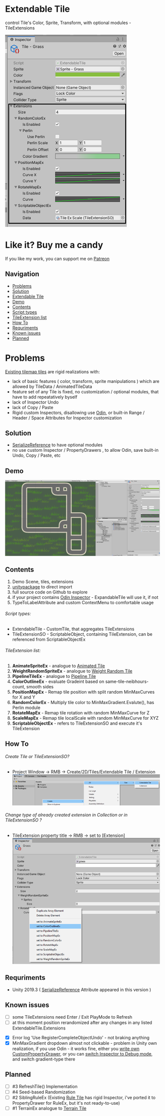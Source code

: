 # Extendable Tile
control Tile's Color, Sprite, Transform, with optional modules - TileExtensions

![alt text](https://github.com/mitay-walle/Extendable-Tile/blob/master/ExtendableTile/Documentation/readme_preview.png?raw=true)

# Like it? Buy me a candy
If you like my work, you can support me on [Patreon](https://www.patreon.com/mitaywalle)

## Navigation
- [Problems](https://github.com/mitay-walle/Extendable-Tile#problems)
- [Solution](https://github.com/mitay-walle/Extendable-Tile#solution)
- [Extendable Tile](https://github.com/mitay-walle/Extendable-Tile#extendable-tile)
- [Demo](https://github.com/mitay-walle/Extendable-Tile#demo)
- [Contents](https://github.com/mitay-walle/Extendable-Tile#contents)
- [Script types](https://github.com/mitay-walle/Extendable-Tile#script-types)
- [TileExtension list](https://github.com/mitay-walle/Extendable-Tile#tileextension-list)
- [How To](https://github.com/mitay-walle/Extendable-Tile#how-to)
- [Requriments](https://github.com/mitay-walle/Extendable-Tile#requriments)
- [Known issues](https://github.com/mitay-walle/Extendable-Tile#known-issues)
- [Planned](https://github.com/mitay-walle/Extendable-Tile#known-issues)

# Problems
[Existing tilemap tiles](https://docs.unity3d.com/Packages/com.unity.2d.tilemap.extras@1.5/manual/Tiles.html) are rigid realizations with:
- lack of basic features ( color, transform, sprite manipulations ) which are allowed by TileData / AnimatedTileData
- feature set of any Tile is fixed, no customization / optional modules, that have to add repeatatively byself
- lack of Inspector Undo
- lack of Copy / Paste
- Rigid custom Inspectors, disallowing use [Odin](https://odininspector.com/), or built-in Range / Header / Space Attributes for Inspector customization

## Solution
- [SerializeReference](https://docs.unity3d.com/2019.3/Documentation/ScriptReference/SerializeReference.html) to have optional modules
- no use custom Inspector / PropertyDrawers , to allow Odin, save built-in Undo, Copy / Paste, etc

## Demo
![alt text](https://github.com/mitay-walle/Extendable-Tile/blob/master/ExtendableTile/Documentation/demo_preview.png?raw=true)

## Contents
1. Demo Scene, tiles, extensions
2. [unitypackage](https://github.com/mitay-walle/Extendable-Tile/blob/master/extendableTilePacked.unitypackage) to direct import
3. full source code on Github to explore
4. if your project contains [Odin Inspector](https://odininspector.com/) - ExpandableTile will use it, if not
5. TypeToLabelAttribute and custom ContextMenu to comfortable usage

###### Script types:
- ExtendableTile - CustomTile, that aggregates TileExtensions
- TileExtensionSO - ScriptableObject, containing TileExtension, can be referenced from ScriptableObjectEx


###### TileExtension list:
1. **AnimateSpriteEx** - analogue to [Animated Tile](https://docs.unity3d.com/Packages/com.unity.2d.tilemap.extras@1.6/manual/AnimatedTile.html)
2. **WeightRandomSpriteEx** - analogue to [Weight Random Tile](https://docs.unity3d.com/Packages/com.unity.2d.tilemap.extras@1.5/manual/WeightedRandomTile.html)
3. **PipelineTileEx** - analogue to [Pipeline Tile](https://docs.unity3d.com/Packages/com.unity.2d.tilemap.extras@1.5/manual/PipelineTile.html)
4. **ColorOutlineEx** - evaluate Gradeint based on same-tile-neibhours-count, smooth sides
5. **PositionMapEx** - Remap tile position with split random MinMaxCurves for X and Y
6. **RandomColorEx** - Multiply tile color to MinMaxGradient.Evalute(), has Perlin module
7. **RotateMapEx** - Remap tile rotation with random MinMaxCurve for Z
8. **ScaleMapEx** - Remap tile localScale with random MinMaxCurve for XYZ
9. **ScriptableObjectEx** - refers to TileExtensionSO and execute it's TileExtension

## How To
###### Create Tile or TileExtensionSO?
- Project Window -> RMB -> Create/2D/Tiles/Extendable Tile / Extension
![alt text](https://github.com/mitay-walle/Extendable-Tile/blob/master/ExtendableTile/Documentation/Instruction_createTile_ProjectContextMenu.png?raw=true)
###### Change type of already created extension in Collection or in TileExtensionSO ?
- TileExtension property title -> RMB -> set to \[Extension]
![alt text](https://github.com/mitay-walle/Extendable-Tile/blob/master/ExtendableTile/Documentation/Instruction_setType_ContextMenu.png?raw=true)

## Requriments
- Unity 2019.3 ( [SerializeReference](https://docs.unity3d.com/2019.3/Documentation/ScriptReference/SerializeReference.html) Attribute appeared in this version )
 
## Known issues
- [ ] some TileExtensions need Enter / Exit PlayMode to Refresh
- [ ] at this moment position rerandomized after any changes in any listed ExtendableTile.Extensions
- &#9746; Error log 'Use RegisterCompleteObjectUndo' - not braking anything
- &#9746; MinMaxGradient dropdown almost not clickable - problem in Unity own realization, if you use Odin - it works fine, either you [write own CustomPropertyDrawer](https://docs.unity3d.com/ru/2019.3/Manual/editor-PropertyDrawers.html), or you can [switch Inspector to Debug mode](https://docs.unity3d.com/Manual/InspectorOptions.html), and switch gradient-type there 

## Planned
- [ ] #3 RefreshTile() Implementation
- [ ] #4 Seed-based Randomization
- [ ] #2 SiblingRuleEx (Existing [Rule Tile](https://docs.unity3d.com/Packages/com.unity.2d.tilemap.extras@1.6/manual/RuleTile.html) has rigid Inspector, i've ported it to PropertyDrawer for RuleEx, but it's not ready-to-use)
- [ ] #1 TerrainEx analogue to [Terrain Tile](https://docs.unity3d.com/Packages/com.unity.2d.tilemap.extras@1.5/manual/TerrainTile.html)
